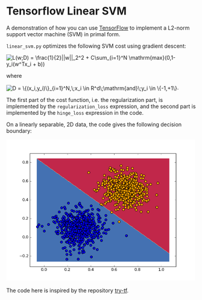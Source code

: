 Tensorflow Linear SVM
===

A demonstration of how you can use [TensorFlow](http://www.tensorflow.org/) to
implement a L2-norm support vector machine (SVM) in primal form. 

`linear_svm.py` optimizes the following SVM cost using gradient descent: 

<img
src="http://www.sciweavers.org/tex2img.php?eq=L%28w%3BD%29%20%3D%20%5Cfrac%7B1%7D%7B2%7D%7C%7Cw%7C%7C_2%5E2%20%2B%20C%5Csum_%7Bi%3D1%7D%5EN%20%5Cmathrm%7Bmax%7D%280%2C1-y_i%28w%5ETx_i%20%2B%20b%29%29&bc=White&fc=Black&im=png&fs=18&ff=modern&edit=0"
align="center" border="0" alt="L(w;D) = \frac{1}{2}||w||_2^2 + C\sum_{i=1}^N
\mathrm{max}(0,1-y_i(w^Tx_i + b))" width="550" height="75" />

where 

<img
src="http://www.sciweavers.org/tex2img.php?eq=D%20%3D%20%5C%7B%28x_i%2Cy_i%29%5C%7D_%7Bi%3D1%7D%5EN%2C%5C%3Bx_i%20%5Cin%20R%5Ed%5C%3B%5Cmathrm%7Band%7D%5C%3By_i%20%5Cin%20%5C%7B-1%2C%2B1%5C%7D&bc=White&fc=Black&im=png&fs=18&ff=modern&edit=0"
align="center" border="0" alt="D = \{(x_i,y_i)\}_{i=1}^N,\;x_i \in
R^d\;\mathrm{and}\;y_i \in \{-1,+1\}" width="485" height="31" />.

The first part of the cost function, i.e. the regularization part, is
implemented by the `regularization_loss` expression, and the second part is
implemented by the `hinge_loss` expression in the code. 

On a linearly separable, 2D data, the code gives the following decision
boundary: 


<img src="result.png" width="500px"/>

The code here is inspired by the repository
[try-tf](https://github.com/jasonbaldridge/try-tf).
